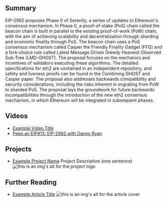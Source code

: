 ## Summary

EIP-2982 proposes Phase 0 of Serenity, a series of updates to Ethereum's consensus mechanism. In Phase 0, a proof-of-stake (PoS) chain called the beacon chain is built in parallel to the existing proof-of-work (PoW) chain, with the aim of achieving scalability and decentralization through sharding and economic finality through PoS. The beacon chain uses a PoS consensus mechanism called Casper the Friendly Finality Gadget (FFG) and a fork-choice rule called Latest Message Driven Greedy Heaviest Observed Sub-Tree (LMD-GHOST). The proposal focuses on the mechanics and incentives of validators executing these algorithms. The detailed specifications for eth2 are contained in an independent repository, and safety and liveness proofs can be found in the Combining GHOST and Casper paper. The proposal also addresses backwards compatibility and security considerations, including the risks inherent in migrating from PoW to sharded PoS. The proposal lays the groundwork for future backwards incompatibilities through the introduction of the new eth2 consensus mechanism, in which Ethereum will be integrated in subsequent phases.

## Videos

- [Example Video Title](https://www.youtube.com/watch?v=TDGq4aeevgY)
- [Peep an EIP#13: EIP-2982 with Danny Ryan](https://www.youtube.com/watch?v=R0diOxQXnRo&list=PL4cwHXAawZxqu0PKKyMzG_3BJV_xZTi1F&index=102)

## Projects

- [Example Project Name](https://xxxx.xxx/xxxxx) Project Description (one sentence) ![this is an img's alt for the project logo](https://xxxx.xxx/project-logo.xxx)

## Further Reading

- [Example Article Title](https://xxxx.xxx/xxxxx) ![this is an img's alt for the article cover](https://xxxx.xxx/article-cover.xxx)
